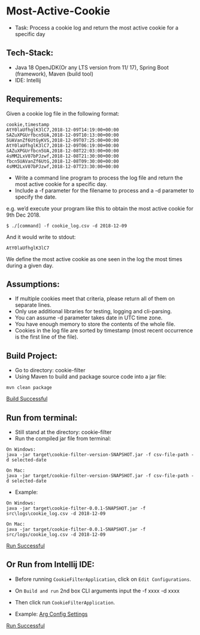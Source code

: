 # Most-Active-Cookie
* Task: Process a cookie log and return the most active cookie for a specific day

## Tech-Stack:

- Java 18 OpenJDK(Or any LTS version from 11/ 17), Spring Boot (framework), Maven (build tool)
- IDE: Intellij

## Requirements:

Given a cookie log file in the following format:

~~~
cookie,timestamp
AtY0laUfhglK3lC7,2018-12-09T14:19:00+00:00
SAZuXPGUrfbcn5UA,2018-12-09T10:13:00+00:00
5UAVanZf6UtGyKVS,2018-12-09T07:25:00+00:00
AtY0laUfhglK3lC7,2018-12-09T06:19:00+00:00
SAZuXPGUrfbcn5UA,2018-12-08T22:03:00+00:00
4sMM2LxV07bPJzwf,2018-12-08T21:30:00+00:00
fbcn5UAVanZf6UtG,2018-12-08T09:30:00+00:00
4sMM2LxV07bPJzwf,2018-12-07T23:30:00+00:00
~~~

- Write a command line program to process the log file and return the most active cookie for a specific day. 
- Include a -f parameter for the filename to process and a -d parameter to specify the date.

e.g. we’d execute your program like this to obtain the most active cookie for 9th Dec 2018.

~~~
$ ./[command] -f cookie_log.csv -d 2018-12-09
~~~

And it would write to stdout:

~~~
AtY0laUfhglK3lC7
~~~

We define the most active cookie as one seen in the log the most times during a given day.

## Assumptions:

- If multiple cookies meet that criteria, please return all of them on separate lines.
- Only use additional libraries for testing, logging and cli-parsing.
- You can assume -d parameter takes date in UTC time zone.
- You have enough memory to store the contents of the whole file.
- Cookies in the log file are sorted by timestamp (most recent occurrence is the first line of the file).

## Build Project:

- Go to directory: cookie-filter
- Using Maven to build and package source code into a jar file: 

~~~
mvn clean package
~~~

[Build Successful](./images/build.png)

## Run from terminal:

- Still stand at the directory: cookie-filter
- Run the compiled jar file from terminal:

~~~
On Windows:
java -jar target\cookie-filter-version-SNAPSHOT.jar -f csv-file-path -d selected-date

On Mac: 
java -jar target/cookie-filter-version-SNAPSHOT.jar -f csv-file-path -d selected-date
~~~

- Example:

~~~
On Windows:
java -jar target\cookie-filter-0.0.1-SNAPSHOT.jar -f src\logs\cookie_log.csv -d 2018-12-09

On Mac:
java -jar target/cookie-filter-0.0.1-SNAPSHOT.jar -f src/logs/cookie_log.csv -d 2018-12-09
~~~

[Run Successful](./images/run_from_terminal.png)

## Or Run from Intellij IDE:

- Before running `CookieFilterApplication`, click on `Edit Configurations`. 
- On `Build and run` 2nd box CLI arguments input the -f xxxx -d xxxx
- Then click run `CookieFilterApplication`.

- Example:
[Arg Config Settings](./images/arg-config.png)

[Run Successful](./images/run.png)